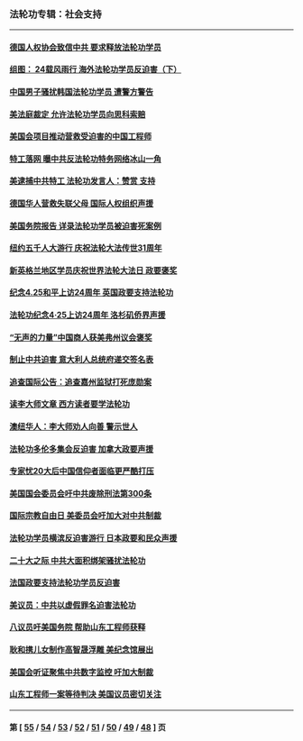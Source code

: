 ### 法轮功专辑：社会支持
---
#### [德国人权协会致信中共 要求释放法轮功学员](../../pages/nf4386/n14045330.md?08100430) 
#### [组图： 24载风雨行 海外法轮功学员反迫害（下）](../../pages/nf4386/n14030279.md?08100430) 
#### [中国男子骚扰韩国法轮功学员 遭警方警告](../../pages/nf4386/n14033245.md?08100430) 
#### [美法庭裁定 允许法轮功学员向思科索赔](../../pages/nf4386/n14030620.md?08100430) 
#### [美国会项目推动营救受迫害的中国工程师](../../pages/nf4386/n14019887.md?08100430) 
#### [特工落网 曝中共反法轮功特务网络冰山一角](../../pages/nf4386/n14006412.md?08100430) 
#### [美逮捕中共特工 法轮功发言人：赞赏 支持](../../pages/nf4386/n14005107.md?08100430) 
#### [德国华人营救失联父母 国际人权组织声援](../../pages/nf4386/n14002019.md?08100430) 
#### [美国务院报告 详录法轮功学员被迫害死案例](../../pages/nf4386/n13997752.md?08100430) 
#### [纽约五千人大游行 庆祝法轮大法传世31周年](../../pages/nf4386/n13995110.md?08100430) 
#### [新英格兰地区学员庆祝世界法轮大法日 政要褒奖](../../pages/nf4386/n13990800.md?08100430) 
#### [纪念4.25和平上访24周年 英国政要支持法轮功](../../pages/nf4386/n13984057.md?08100430) 
#### [法轮功纪念4·25上访24周年 洛杉矶侨界声援](../../pages/nf4386/n13978796.md?08100430) 
#### [“无声的力量”中国商人获美弗州议会褒奖](../../pages/nf4386/n13941208.md?08100430) 
#### [制止中共迫害 意大利人总统府递交签名表](../../pages/nf4386/n13933726.md?08100430) 
#### [追查国际公告：追查嘉州监狱打死庞勋案](../../pages/nf4386/n13933461.md?08100430) 
#### [读李大师文章 西方读者要学法轮功](../../pages/nf4386/n13925142.md?08100430) 
#### [澳纽华人：李大师劝人向善 警示世人](../../pages/nf4386/n13924146.md?08100430) 
#### [法轮功多伦多集会反迫害 加拿大政要声援](../../pages/nf4386/n13881303.md?08100430) 
#### [专家忧20大后中国信仰者面临更严酷打压](../../pages/nf4386/n13874993.md?08100430) 
#### [美国国会委员会吁中共废除刑法第300条](../../pages/nf4386/n13868121.md?08100430) 
#### [国际宗教自由日 美委员会吁加大对中共制裁](../../pages/nf4386/n13855021.md?08100430) 
#### [法轮功学员横滨反迫害游行 日本政要和民众声援](../../pages/nf4386/n13847132.md?08100430) 
#### [二十大之际 中共大面积绑架骚扰法轮功](../../pages/nf4386/n13846381.md?08100430) 
#### [法国政要支持法轮功学员反迫害](../../pages/nf4386/n13841970.md?08100430) 
#### [美议员：中共以虚假罪名迫害法轮功](../../pages/nf4386/n13841083.md?08100430) 
#### [八议员吁美国务院 帮助山东工程师获释](../../pages/nf4386/n13836379.md?08100430) 
#### [耿和携儿女制作高智晟浮雕 美纪念馆展出](../../pages/nf4386/n13829624.md?08100430) 
#### [美国会听证聚焦中共数字监控 吁加大制裁](../../pages/nf4386/n13825083.md?08100430) 
#### [山东工程师一案等待判决 美国议员密切关注](../../pages/nf4386/n13815065.md?08100430) 

---
#### 第 [ [55](./55.md?08100430) / [54](./54.md?08100430) / [53](./53.md?08100430) / [52](./52.md?08100430) / [51](./51.md?08100430) / [50](./50.md?08100430) / [49](./49.md?08100430) / [48](./48.md?08100430) ] 页
